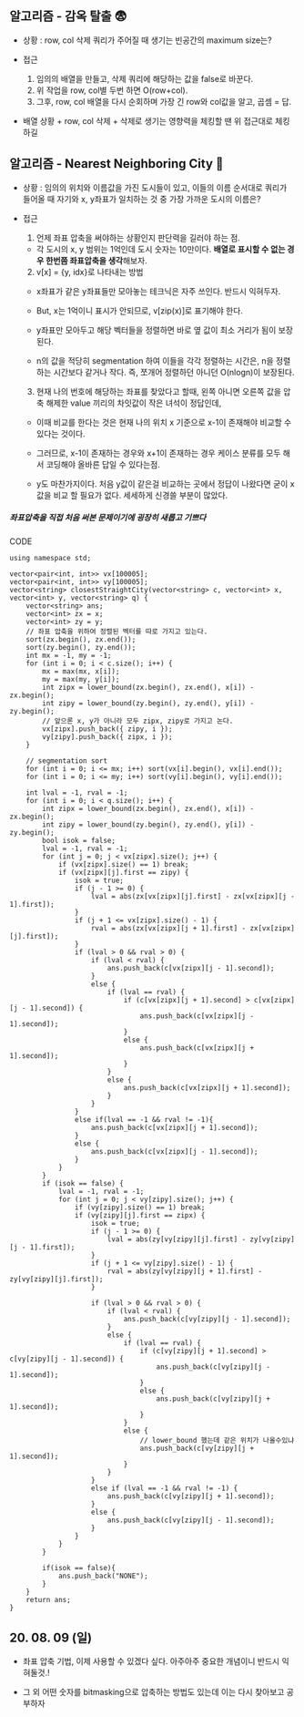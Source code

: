 ## 알고리즘 - 감옥 탈출 :fearful:

 - 상황 : row, col 삭제 쿼리가 주어질 때 생기는 빈공간의 maximum size는?

 - 접근

    1. 임의의 배열을 만들고, 삭제 쿼리에 해당하는 값을 false로 바꾼다.
    2. 위 작업을 row, col별 두번 하면 O(row+col).
    3. 그후, row, col 배열을 다시 순회하며 가장 긴 row와 col값을 알고, 곱셈 = 답.

 - 배열 상황 + row, col 삭제 + 삭제로 생기는 영향력을 체킹할 땐 위 접근대로 체킹하길


## 알고리즘 - Nearest Neighboring City :tokyo_tower:

 - 상황 : 임의의 위치와 이름값을 가진 도시들이 있고, 이들의 이름 순서대로 쿼리가 들어올 때 자기와 x, y좌표가 일치하는 것 중 가장 가까운 도시의 이름은?

 - 접근

   1. 언제 좌표 압축을 써야하는 상황인지 판단력을 길러야 하는 점.

     - 각 도시의 x, y 범위는 1억인데 도시 숫자는 10만이다. **배열로 표시할 수 없는 경우 한번쯤 좌표압축을 생각**해보자.

   2. v[x] = {y, idx}로 나타내는 방법

    - x좌표가 같은 y좌표들만 모아놓는 테크닉은 자주 쓰인다. 반드시 익혀두자.

    - But, x는 1억이니 표시가 안되므로, v[zip(x)]로 표기해야 한다.

    - y좌표만 모아두고 해당 벡터들을 정렬하면 바로 옆 값이 최소 거리가 됨이 보장된다.

    - n의 값을 적당히 segmentation 하여 이들을 각각 정렬하는 시간은, n을 정렬하는 시간보다 같거나 작다. 즉, 쪼개어 정렬하던 아니던 O(nlogn)이 보장된다.

   3. 현재 나의 번호에 해당하는 좌표를 찾았다고 할때, 왼쪽 아니면 오른쪽 값을 압축 해제한 value 끼리의 차잇값이 작은 녀석이 정답인데,
   
     -  이때 비교를 한다는 것은 현재 나의 위치 x 기준으로 x-1이 존재해야 비교할 수 있다는 것이다. 
     
     - 그러므로, x-1이 존재하는 경우와 x+1이 존재하는 경우 케이스 분류를 모두 해서 코딩해야 올바른 답일 수 있다는점.

     - y도 마찬가지이다. 처음 y값이 같은걸 비교하는 곳에서 정답이 나왔다면 굳이 x값을 비교 할 필요가 없다. 세세하게 신경쓸 부분이 많았다.

##### 좌표압축을 직접 처음 써본 문제이기에 굉장히 새롭고 기쁘다

CODE

```
using namespace std;

vector<pair<int, int>> vx[100005];
vector<pair<int, int>> vy[100005];
vector<string> closestStraightCity(vector<string> c, vector<int> x, vector<int> y, vector<string> q) {
	vector<string> ans;
	vector<int> zx = x;
	vector<int> zy = y;
    // 좌표 압축을 위하여 정렬된 벡터를 따로 가지고 있는다.
	sort(zx.begin(), zx.end());
	sort(zy.begin(), zy.end());
	int mx = -1, my = -1;
	for (int i = 0; i < c.size(); i++) {
		mx = max(mx, x[i]);
		my = max(my, y[i]);
		int zipx = lower_bound(zx.begin(), zx.end(), x[i]) - zx.begin();
		int zipy = lower_bound(zy.begin(), zy.end(), y[i]) - zy.begin();
		// 앞으론 x, y가 아니라 모두 zipx, zipy로 가지고 논다.
		vx[zipx].push_back({ zipy, i });
		vy[zipy].push_back({ zipx, i });
	}

    // segmentation sort
	for (int i = 0; i <= mx; i++) sort(vx[i].begin(), vx[i].end());
	for (int i = 0; i <= my; i++) sort(vy[i].begin(), vy[i].end());
	
	int lval = -1, rval = -1;
	for (int i = 0; i < q.size(); i++) {
		int zipx = lower_bound(zx.begin(), zx.end(), x[i]) - zx.begin();
		int zipy = lower_bound(zy.begin(), zy.end(), y[i]) - zy.begin();
		bool isok = false;
		lval = -1, rval = -1;
		for (int j = 0; j < vx[zipx].size(); j++) {
			if (vx[zipx].size() == 1) break;
			if (vx[zipx][j].first == zipy) {
				isok = true;
				if (j - 1 >= 0) {
					lval = abs(zx[vx[zipx][j].first] - zx[vx[zipx][j - 1].first]);
				}
				if (j + 1 <= vx[zipx].size() - 1) {
					rval = abs(zx[vx[zipx][j + 1].first] - zx[vx[zipx][j].first]);
				}
				if (lval > 0 && rval > 0) {
					if (lval < rval) {
						ans.push_back(c[vx[zipx][j - 1].second]);
					}
					else {
						if (lval == rval) {
							if (c[vx[zipx][j + 1].second] > c[vx[zipx][j - 1].second]) {
								ans.push_back(c[vx[zipx][j - 1].second]);
							}
							else {
								ans.push_back(c[vx[zipx][j + 1].second]);
							}
						}
						else {
							ans.push_back(c[vx[zipx][j + 1].second]);
						}
					}
				}
				else if(lval == -1 && rval != -1){
					ans.push_back(c[vx[zipx][j + 1].second]);
				}
				else {
					ans.push_back(c[vx[zipx][j - 1].second]);
				}
			}
		}
		if (isok == false) {
			lval = -1, rval = -1;
			for (int j = 0; j < vy[zipy].size(); j++) {
				if (vy[zipy].size() == 1) break;
				if (vy[zipy][j].first == zipx) {
					isok = true;
					if (j - 1 >= 0) {
						lval = abs(zy[vy[zipy][j].first] - zy[vy[zipy][j - 1].first]);
					}
					if (j + 1 <= vy[zipy].size() - 1) {
						rval = abs(zy[vy[zipy][j + 1].first] - zy[vy[zipy][j].first]);
					}
					
					if (lval > 0 && rval > 0) {
						if (lval < rval) {
							ans.push_back(c[vy[zipy][j - 1].second]);
						}
						else {
							if (lval == rval) {
								if (c[vy[zipy][j + 1].second] > c[vy[zipy][j - 1].second]) {
									ans.push_back(c[vy[zipy][j - 1].second]);
								}
								else {
									ans.push_back(c[vy[zipy][j + 1].second]);
								}
							}
							else {
								// lower_bound 했는데 같은 위치가 나올수있냐
								ans.push_back(c[vy[zipy][j + 1].second]);
							}
						}
					}
					else if (lval == -1 && rval != -1) {
						ans.push_back(c[vy[zipy][j + 1].second]);
					}
					else {
						ans.push_back(c[vy[zipy][j - 1].second]);
					}
				}
			}
		}

		if(isok == false){
			ans.push_back("NONE");
		}
	}
	return ans;
}
```

## 20. 08. 09 (일)

 - 좌표 압축 기법, 이제 사용할 수 있겠다 싶다. 아주아주 중요한 개념이니 반드시 익혀둘것.!

 - 그 외 어떤 숫자를 bitmasking으로 압축하는 방법도 있는데 이는 다시 찾아보고 공부하자

